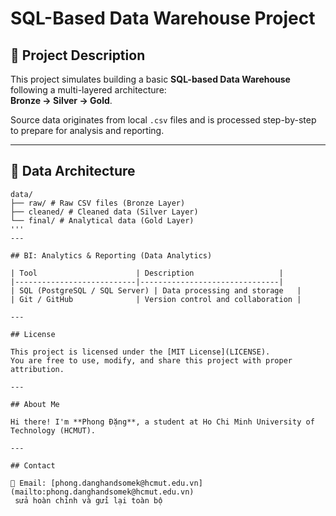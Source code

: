 # SQL-Based Data Warehouse Project

## 📌 Project Description

This project simulates building a basic **SQL-based Data Warehouse** following a multi-layered architecture:  
**Bronze → Silver → Gold**.

Source data originates from local `.csv` files and is processed step-by-step to prepare for analysis and reporting.

---

## 🧱 Data Architecture
``` text
data/
├── raw/ # Raw CSV files (Bronze Layer)
├── cleaned/ # Cleaned data (Silver Layer)
└── final/ # Analytical data (Gold Layer)
'''
---

## BI: Analytics & Reporting (Data Analytics)

| Tool                      | Description                   |
|---------------------------|-------------------------------|
| SQL (PostgreSQL / SQL Server) | Data processing and storage   |
| Git / GitHub              | Version control and collaboration |

---

## License

This project is licensed under the [MIT License](LICENSE).  
You are free to use, modify, and share this project with proper attribution.

---

## About Me

Hi there! I'm **Phong Đặng**, a student at Ho Chi Minh University of Technology (HCMUT).

---

## Contact

📧 Email: [phong.danghandsomek@hcmut.edu.vn](mailto:phong.danghandsomek@hcmut.edu.vn)
 sửa hoàn chỉnh và gửi lại toàn bộ
